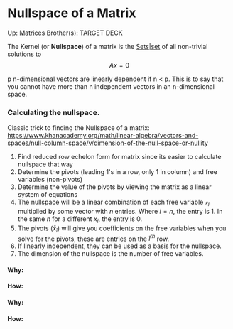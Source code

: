 # Nullspace of a Matrix

Up: [Matrices](matrices)
Brother(s):
TARGET DECK

The Kernel (or **Nullspace**) of a matrix is the [Sets|set](sets|set) of all non-trivial solutions to $$ Ax = 0 $$

p n-dimensional vectors are linearly dependent if n < p.
This is to say that you cannot have more than n independent vectors in an n-dimensional space.

### Calculating the nullspace.

Classic trick to finding the Nullspace of a matrix:
https://www.khanacademy.org/math/linear-algebra/vectors-and-spaces/null-column-space/v/dimension-of-the-null-space-or-nullity


1) Find reduced row echelon form for matrix since its easier to calculate nullspace that way
2) Determine the pivots (leading 1's in a row, only 1 in column) and free variables (non-pivots)
3) Determine the value of the pivots by viewing the matrix as a linear system of equations
4) The nullspace will be a linear combination of each free variable $\mathcal{x}_i$ multiplied by some vector with $n$ entries. Where $i = n$, the entry is 1. In the same $n$ for a different $x_i$, the entry is 0.
5) The pivots ($\bar x_ \bar i$) will give you coefficients on the free variables when you solve for the pivots, these are entries on the $\bar i^{th}$ row. 
6) If linearly independent, they can be used as a basis for the nullspace.
7) The dimension of the nullspace is the number of free variables.
































#### Why:
#### How:









































#### Why:
#### How:









